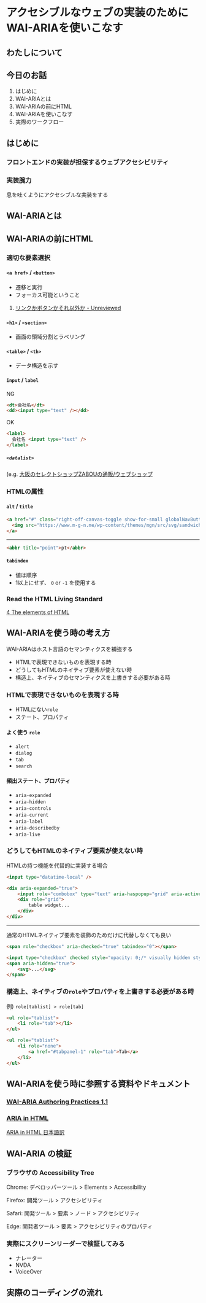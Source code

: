 # アクセシブルなウェブの実装のためにWAI-ARIAを使いこなす

## わたしについて

## 今日のお話

1. はじめに
2. WAI-ARIAとは
3. WAI-ARIAの前にHTML
4. WAI-ARIAを使いこなす
5. 実際のワークフロー

## はじめに

### フロントエンドの実装が担保するウェブアクセシビリティ

### 実装腕力

息を吐くようにアクセシブルな実装をする

## WAI-ARIAとは

## WAI-ARIAの前にHTML

### 適切な要素選択

####  `<a href>` / `<button>`

- 遷移と実行
- フォーカス可能ということ

1. [リンクかボタンかそれ以外か \- Unreviewed](http://takenspc.hatenablog.com/entry/2013/10/21/063807)

#### `<h1>` / `<section>`

- 画面の領域分割とラベリング

#### `<table>` / `<th>`

- データ構造を示す

#### `input`  / `label`

NG

```html
<dt>会社名</dt>
<dd><input type="text" /></dd>
```

OK

```html
<label>
  会社名 <input type="text" />
</label>
```

##### `<datalist>`

(e.g. [大阪のセレクトショップZABOUの通販/ウェブショップ](https://shop.zabou.org/)

### HTMLの属性

#### `alt` / `title`

```html
<a href="#" class="right-off-canvas-toggle show-for-small globalNavButton" aria-expanded="true">
  <img src="https://www.m-g-n.me/wp-content/themes/mgn/src/svg/sandwich.svg">
</a>
```

----

```html
<abbr title="point">pt</abbr>
```

#### `tabindex`

- 値は順序
- 1以上にせず、 `0` or `-1` を使用する

### Read the HTML Living Standard

[4 The elements of HTML](https://html.spec.whatwg.org/multipage/#toc-semantics)

## WAI-ARIAを使う時の考え方

WAI-ARIAはホスト言語のセマンティクスを補強する

- HTMLで表現できないものを表現する時
- どうしてもHTMLのネイティブ要素が使えない時
- 構造上、ネイティブのセマンティクスを上書きする必要がある時

### HTMLで表現できないものを表現する時

- HTMLにない`role`
- ステート、プロパティ

#### よく使う `role`

- `alert`
- `dialog`
- `tab`
- `search`

#### 頻出ステート、プロパティ

- `aria-expanded`
- `aria-hidden`
- `aria-controls`
- `aria-current`
- `aria-label`
- `aria-describedby`
- `aria-live`

### どうしてもHTMLのネイティブ要素が使えない時

HTMLの持つ機能を代替的に実装する場合

```html
<input type="datatime-local" />
```

```html
<div aria-expanded="true">
    <input role="combobox" type="text" aria-haspopup="grid" aria-activedescendant="date-2018-12-09" />
    <div role="grid">
        table widget...
    </div>
</div>
```

----

通常のHTMLネイティブ要素を装飾のためだけに代替しなくても良い

```html
<span role="checkbox" aria-checked="true" tabindex="0"></span>
```

```html
<input type="checkbox" checked style="opacity: 0;/* visually hidden style */" />
<span aria-hidden="true">
    <svg>...</svg>
</span>
```

### 構造上、ネイティブの`role`やプロパティを上書きする必要がある時

例) `role[tablist] > role[tab]` 

```html
<ul role="tablist">
    <li role="tab"></li>
</ul>
```

```html
<ul role="tablist">
    <li role="none">
        <a href="#tabpanel-1" role="tab">Tab</a>
    </li>
</ul>
```

## WAI-ARIAを使う時に参照する資料やドキュメント

### [WAI\-ARIA Authoring Practices 1\.1](https://www.w3.org/TR/wai-aria-practices-1.1/)

### [ARIA in HTML](https://www.w3.org/TR/html-aria/)

[ARIA in HTML 日本語訳](https://momdo.github.io/html-aria/)

## WAI-ARIA の検証

### ブラウザの Accessibility Tree

Chrome: デベロッパーツール > Elements > Accessibility

Firefox: 開発ツール > アクセシビリティ

Safari: 開発ツール > 要素 > ノード > アクセシビリティ

Edge: 開発者ツール > 要素 > アクセシビリティのプロパティ

### 実際にスクリーンリーダーで検証してみる

- ナレーター
- NVDA
- VoiceOver

## 実際のコーディングの流れ
